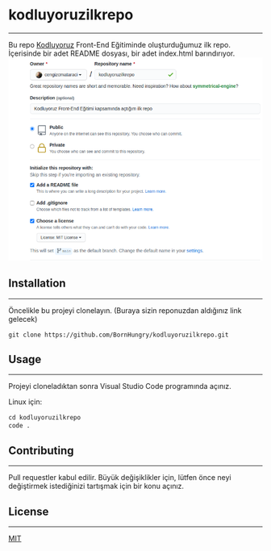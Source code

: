 # kodluyoruzilkrepo
***
Bu repo [Kodluyoruz](https://www.kodluyoruz.org/) Front-End Eğitiminde oluşturduğumuz ilk repo. İçerisinde bir adet 
README dosyası, bir adet index.html barındırıyor.
![Resim](https://raw.githubusercontent.com/Kodluyoruz/taskforce/main/git/odev1/figures/github.png)


## Installation
-------------------------------------------------------------------------------------------
Öncelikle bu projeyi clonelayın. (Buraya sizin reponuzdan aldığınız link gelecek)
```
git clone https://github.com/BornHungry/kodluyoruzilkrepo.git

```
## Usage
-------------------------------------------------------------------------------------------
Projeyi cloneladıktan sonra Visual Studio Code programında açınız.

Linux için:

```
cd kodluyoruzilkrepo
code .
```
## Contributing
-------------------------------------------------------------------------------------------
Pull requestler kabul edilir. Büyük değişiklikler için, lütfen önce neyi değiştirmek istediğinizi tartışmak için bir konu açınız.

## License 
-------------------------------------------------------------------------------------------
[MIT](https://choosealicense.com/licenses/mit/)